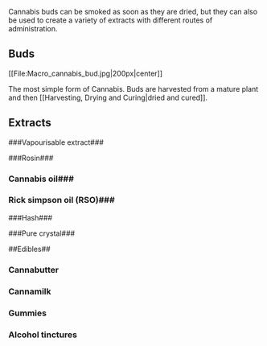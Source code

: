 Cannabis buds can be smoked as soon as they are dried, but they can also be used to create a variety of extracts with different routes of administration.

## Buds ##
[[File:Macro_cannabis_bud.jpg|200px|center]]

The most simple form of Cannabis. Buds are harvested from a mature plant and then [[Harvesting, Drying and Curing|dried and cured]].

## Extracts ##

###Vapourisable extract###

###Rosin###
### Cannabis oil###
### Rick simpson oil (RSO)###
###Hash###

###Pure crystal###

##Edibles##

### Cannabutter ###
### Cannamilk ###
### Gummies ###
### Alcohol tinctures ###